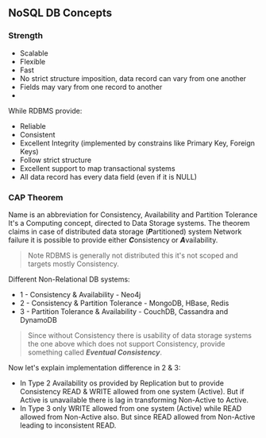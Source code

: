 
## NoSQL DB Concepts

### Strength

- Scalable
- Flexible
- Fast
- No strict structure imposition, data record can vary from one another
- Fields may vary from one record to another
- 

While RDBMS provide:

- Reliable
- Consistent
- Excellent Integrity (implemented by constrains like Primary Key, Foreign Keys)
- Follow strict structure
- Excellent support to map transactional systems
- All data record has every data field (even if it is NULL)

### CAP Theorem

Name is an abbreviation for Consistency, Availability and Partition Tolerance
It's a Computing concept, directed to Data Storage systems. The theorem claims in case of distributed data storage (***P***artitioned) system Network failure it is possible to provide either ***C***onsistency or ***A***vailability.

> Note RDBMS is generally not distributed this it's not scoped and targets mostly Consistency.

Different Non-Relational DB systems:

- 1 - Consistency & Availability - Neo4j
- 2 - Consistency & Partition Tolerance - MongoDB, HBase, Redis
- 3 - Partition Tolerance & Availability - CouchDB, Cassandra and DynamoDB

> Since without Consistency there is usability of data storage systems the one above which does not support Consistency, provide something called ***Eventual Consistency***.

Now let's explain implementation difference in 2 & 3:

- In Type 2 Availability os provided by Replication but to provide Consistency READ & WRITE allowed from one system (Active). But if Active is unavailable there is lag in transforming Non-Active to Active.
- In Type 3 only WRITE allowed from one system (Active) while READ allowed from Non-Active also. But since READ allowed from Non-Active leading to inconsistent READ.

